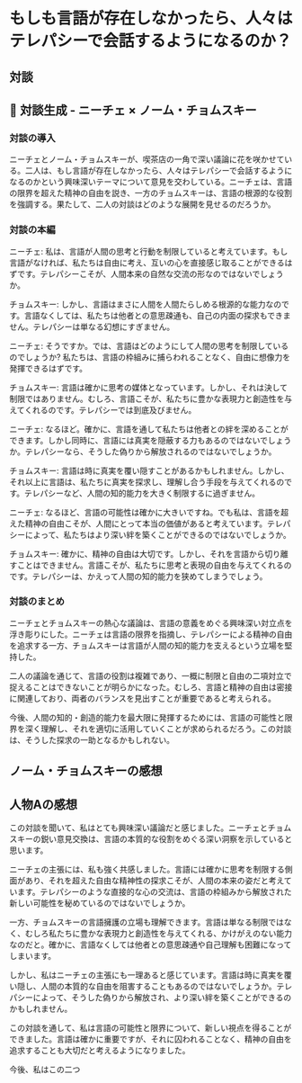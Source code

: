 # もしも言語が存在しなかったら、人々はテレパシーで会話するようになるのか？

## 対談

## 💬 対談生成 - ニーチェ × ノーム・チョムスキー

### 対談の導入

ニーチェとノーム・チョムスキーが、喫茶店の一角で深い議論に花を咲かせている。二人は、もし言語が存在しなかったら、人々はテレパシーで会話するようになるのかという興味深いテーマについて意見を交わしている。ニーチェは、言語の限界を超えた精神の自由を説き、一方のチョムスキーは、言語の根源的な役割を強調する。果たして、二人の対談はどのような展開を見せるのだろうか。

### 対談の本編

ニーチェ: 私は、言語が人間の思考と行動を制限していると考えています。もし言語がなければ、私たちは自由に考え、互いの心を直接感じ取ることができるはずです。テレパシーこそが、人間本来の自然な交流の形なのではないでしょうか。

チョムスキー: しかし、言語はまさに人間を人間たらしめる根源的な能力なのです。言語なくしては、私たちは他者との意思疎通も、自己の内面の探求もできません。テレパシーは単なる幻想にすぎません。

ニーチェ: そうですか。では、言語はどのようにして人間の思考を制限しているのでしょうか? 私たちは、言語の枠組みに捕らわれることなく、自由に想像力を発揮できるはずです。

チョムスキー: 言語は確かに思考の媒体となっています。しかし、それは決して制限ではありません。むしろ、言語こそが、私たちに豊かな表現力と創造性を与えてくれるのです。テレパシーでは到底及びません。

ニーチェ: なるほど。確かに、言語を通して私たちは他者との絆を深めることができます。しかし同時に、言語には真実を隠蔽する力もあるのではないでしょうか。テレパシーなら、そうした偽りから解放されるのではないでしょうか。

チョムスキー: 言語は時に真実を覆い隠すことがあるかもしれません。しかし、それ以上に言語は、私たちに真実を探求し、理解し合う手段を与えてくれるのです。テレパシーなど、人間の知的能力を大きく制限するに過ぎません。

ニーチェ: なるほど、言語の可能性は確かに大きいですね。でも私は、言語を超えた精神の自由こそが、人間にとって本当の価値があると考えています。テレパシーによって、私たちはより深い絆を築くことができるのではないでしょうか。

チョムスキー: 確かに、精神の自由は大切です。しかし、それを言語から切り離すことはできません。言語こそが、私たちに思考と表現の自由を与えてくれるのです。テレパシーは、かえって人間の知的能力を狭めてしまうでしょう。

### 対談のまとめ

ニーチェとチョムスキーの熱心な議論は、言語の意義をめぐる興味深い対立点を浮き彫りにした。ニーチェは言語の限界を指摘し、テレパシーによる精神の自由を追求する一方、チョムスキーは言語が人間の知的能力を支えるという立場を堅持した。

二人の議論を通じて、言語の役割は複雑であり、一概に制限と自由の二項対立で捉えることはできないことが明らかになった。むしろ、言語と精神の自由は密接に関連しており、両者のバランスを見出すことが重要であると考えられる。

今後、人間の知的・創造的能力を最大限に発揮するためには、言語の可能性と限界を深く理解し、それを適切に活用していくことが求められるだろう。この対談は、そうした探求の一助となるかもしれない。

## ノーム・チョムスキーの感想

## 人物Aの感想

この対談を聞いて、私はとても興味深い議論だと感じました。ニーチェとチョムスキーの鋭い意見交換は、言語の本質的な役割をめぐる深い洞察を示していると思います。

ニーチェの主張には、私も強く共感しました。言語には確かに思考を制限する側面があり、それを超えた自由な精神性の探求こそが、人間の本来の姿だと考えています。テレパシーのような直接的な心の交流は、言語の枠組みから解放された新しい可能性を秘めているのではないでしょうか。

一方、チョムスキーの言語擁護の立場も理解できます。言語は単なる制限ではなく、むしろ私たちに豊かな表現力と創造性を与えてくれる、かけがえのない能力なのだと。確かに、言語なくしては他者との意思疎通や自己理解も困難になってしまいます。

しかし、私はニーチェの主張にも一理あると感じています。言語は時に真実を覆い隠し、人間の本質的な自由を阻害することもあるのではないでしょうか。テレパシーによって、そうした偽りから解放され、より深い絆を築くことができるのかもしれません。

この対談を通して、私は言語の可能性と限界について、新しい視点を得ることができました。言語は確かに重要ですが、それに囚われることなく、精神の自由を追求することも大切だと考えるようになりました。

今後、私はこの二つ
